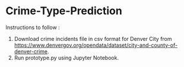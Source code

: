 # Crime-Type-Prediction

Instructions to follow :
1. Download crime incidents file in csv format for Denver City from https://www.denvergov.org/opendata/dataset/city-and-county-of-denver-crime.
2. Run prototype.py using Jupyter Notebook.
